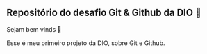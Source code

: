 ## Repositório do desafio Git & Github da DIO :new_moon_with_face:

Sejam bem vinds :wave:

Esse é meu primeiro projeto da DIO, sobre Git e Github. 
